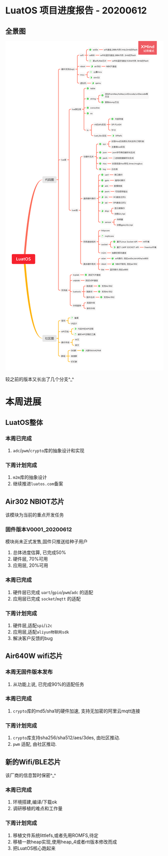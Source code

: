 # LuatOS 项目进度报告 - 20200612

## 全景图

![](LuatOS_weekly_20200612.png)

较之前的版本又长出了几个分支^_^

# 本周进展

## LuatOS整体

### 本周已完成
1. `adc`/`pwm`/`crypto`库的抽象设计和实现

### 下周计划完成
1. `m2m`库的抽象设计
2. 继续推进`luatos.com`备案

## Air302 NBIOT芯片

该模块为当前的重点开发任务

### 固件版本V0001_20200612

模块尚未正式发售,固件只推送给种子用户

1. 总体进度估算, 已完成50%
2. 硬件层, 70%可用
3. 应用层, 20%可用

### 本周已完成
1. 硬件层已完成 `uart`/`gpio`/`pwm`/`adc` 的适配
2. 应用层已完成 `socket`/`mqtt` 的适配

### 下周计划完成
1. 硬件层,适配`spi`/`i2c`
2. 应用层,适配`aliyun物联网sdk`
3. 解决客户反馈的bug

## Air640W wifi芯片

### 本周无固件版本发布
1. 从功能上说, 已完成90%的适配任务

### 本周已完成

1. `crypto`库的md5/sha1的硬件加速, 支持无加密的阿里云mqtt连接

### 下周计划完成

1. `crypto`库支持sha256/sha512/aes/3des, 由社区推动.
2. `pwm` 适配, 由社区推动.

## 新的Wifi/BLE芯片

该厂商的信息暂时保密^_^

### 本周已完成
1. 环境搭建,编译/下载ok
2. 调研移植的难点和工作量

### 下周计划完成
1. 移植文件系统littlefs,或者先用ROMFS,待定
2. 移植一款heap实现,使用heap_4或者rtt版本修改而成
3. 把LuatOS核心跑起来
